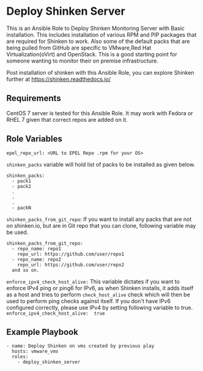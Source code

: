 Deploy Shinken Server
=========

This is an Ansible Role to Deploy Shinken Monitoring Server with Basic installation. This includes installation of various RPM and PIP packages that are required for Shinken to work. Also some of the default packs that are being pulled from GitHub are specific to VMware,Red Hat Virtualization(oVirt) and OpenStack. This is a good starting point for someone wanting to monitor their on premise infrastructure.

Post installation of shinken with this Ansible Role, you can explore Shinken further at https://shinken.readthedocs.io/


Requirements
------------

CentOS 7 server is tested for this Ansible Role. It may work with Fedora or RHEL 7 given that correct repos are added on it.

Role Variables
--------------

`epel_repo_url: <URL to EPEL Repo .rpm for your OS>`

`shinken_packs` variable will hold list of packs to be installed as given below.

```
shinken_packs:
  - pack1
  - pack2
  .
  .
  .
  - packN
```

`shinken_packs_from_git_repo`: If you want to install any packs that are not on shinken.io, but are in Git repo that you can clone, following variable may be used.
```
shinken_packs_from_git_repo:
  - repo_name: repo1
    repo_url: https://github.com/user/repo1
  - repo_name: repo2
    repo_url: https://github.com/user/repo2
  and so on.
```

`enforce_ipv4_check_host_alive:`  This variable dictates if you want to enforce IPv4 ping or ping6 for IPv6, as when Shinken installs, it adds itself as a host and tries to perform `check_host_alive` check which will then be used to perform ping checks against itself. If you don't have IPv6 configured correctly, please use IPv4 by setting following variable to true.
`enforce_ipv4_check_host_alive:  true`


Example Playbook
----------------

    - name: Deploy Shinken on vms created by previous play
      hosts: vmware_vms
      roles:
        - deploy_shinken_server

